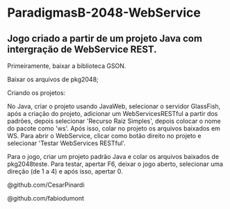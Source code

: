 # ParadigmasB-2048-WebService

<h2>Jogo criado a partir de um projeto Java com intergração de WebService REST.</h2>

<p>Primeiramente, baixar a biblioteca GSON.
<p>Baixar os arquivos de pkg2048;
<p>Criando os projetos:
  <p>No Java, criar o projeto usando JavaWeb, selecionar o servidor GlassFish, após a criação do projeto, adicionar um WebServicesRESTful a partir dos padrões, depois selecionar 'Recurso Raiz Simples', depois colocar o nome do pacote como 'ws'. Após isso, colar no projeto os arquivos baixados em WS. Para abrir o WebService, clicar como botão direito no projeto e selecionar 'Testar WebServices RESTful'.
  <p>Para o jogo, criar um projeto padrão Java e colar os arquivos baixados de pkg2048teste. Para testar, apertar F6, deixar o jogo aberto, selecionar uma direção (de 1 a 4) e após isso, apertar 0.

<p>@github.com/CesarPinardi          
<p>@github.com/fabiodumont
